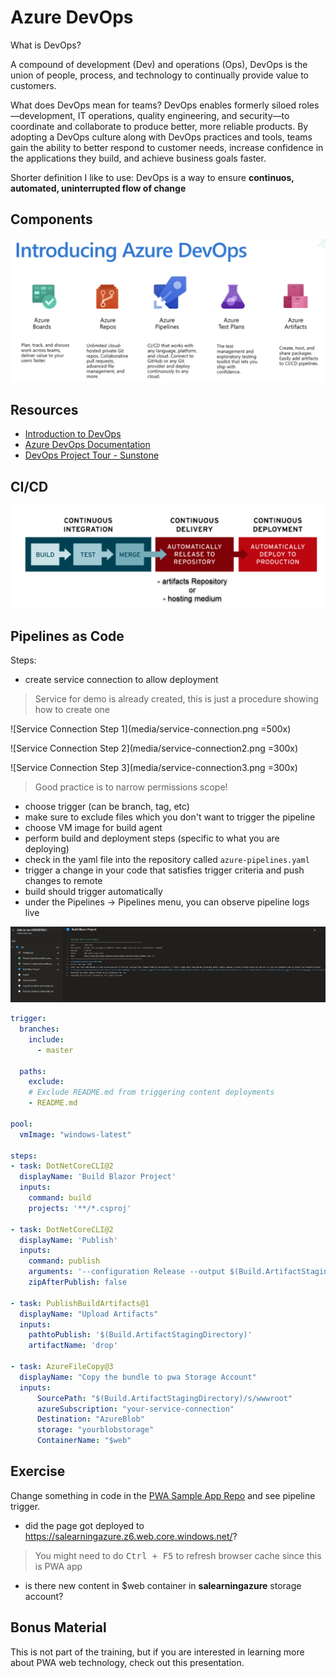 # Azure DevOps

What is DevOps?

A compound of development (Dev) and operations (Ops), DevOps is the union of people, process, and technology to continually provide value to customers.

What does DevOps mean for teams? DevOps enables formerly siloed roles—development, IT operations, quality engineering, and security—to coordinate and collaborate to produce better, more reliable products. By adopting a DevOps culture along with DevOps practices and tools, teams gain the ability to better respond to customer needs, increase confidence in the applications they build, and achieve business goals faster.

Shorter definition I like to use:
DevOps is a way to ensure **continuos, automated, uninterrupted flow of change**

## Components

![AzureDevOps Components](media/azdev-components.png)

## Resources

- [Introduction to DevOps](https://fresenius-my.sharepoint.com/:p:/g/personal/piotr_zaniewski_fmc-ag_com/Eb10-BtKgd1Hn2m8_gzaLVkBVeEOT84sEKfSHE_LFPgTjQ?e=OyOZPW)
- [Azure DevOps Documentation](https://azure.microsoft.com/en-us/overview/what-is-devops/)
- [DevOps Project Tour - Sunstone](https://dev.azure.com/GRD-EMEA/Sunstone)

## CI/CD

![Quick CI/CD Overview](media/artifacts.png)

## Pipelines as Code

Steps:

- create service connection to allow deployment

> Service for demo is already created, this is just a procedure showing how to create one

![Service Connection Step 1](media/service-connection.png  =500x)

![Service Connection Step 2](media/service-connection2.png =300x)

![Service Connection Step 3](media/service-connection3.png =300x)

> Good practice is to narrow permissions scope!

- choose trigger (can be branch, tag, etc)
- make sure to exclude files which you don't want to trigger the pipeline
- choose VM image for build agent
- perform build and deployment steps (specific to what you are deploying)
- check in the yaml file into the repository called `azure-pipelines.yaml`
- trigger a change in your code that satisfies trigger criteria and push changes to remote
- build should trigger automatically
- under the Pipelines -> Pipelines menu, you can observe pipeline logs live

![Pipeline logs](media/pipeline-run.png)

```yaml
trigger:
  branches:
    include:
      - master

  paths:
    exclude:
    # Exclude README.md from triggering content deployments
    - README.md

pool:
  vmImage: "windows-latest"

steps:
- task: DotNetCoreCLI@2
  displayName: 'Build Blazor Project'
  inputs:
    command: build
    projects: '**/*.csproj'

- task: DotNetCoreCLI@2
  displayName: 'Publish'
  inputs:
    command: publish
    arguments: '--configuration Release --output $(Build.ArtifactStagingDirectory)'
    zipAfterPublish: false

- task: PublishBuildArtifacts@1
  displayName: "Upload Artifacts"
  inputs:
    pathtoPublish: '$(Build.ArtifactStagingDirectory)'
    artifactName: 'drop'

- task: AzureFileCopy@3
  displayName: "Copy the bundle to pwa Storage Account"
  inputs:
      SourcePath: "$(Build.ArtifactStagingDirectory)/s/wwwroot"
      azureSubscription: "your-service-connection"
      Destination: "AzureBlob"
      storage: "yourblobstorage"
      ContainerName: "$web"
```

## Exercise

Change something in code in the [PWA Sample App Repo](https://GRD-EMEA@dev.azure.com/GRD-EMEA/Learning%20Azure/_git/create-static-pwa) and see pipeline trigger.

- did the page got deployed to https://salearningazure.z6.web.core.windows.net/?

> You might need to do <kbd>Ctrl + F5</kbd> to refresh browser cache since this is PWA app

- is there new content in $web container in **salearningazure** storage account?

## Bonus Material

This is not part of the training, but if you are interested in learning more about PWA web technology, check out this presentation.